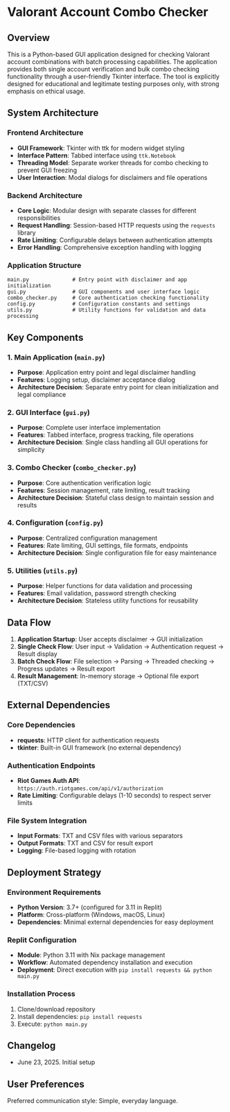 # Valorant Account Combo Checker

## Overview

This is a Python-based GUI application designed for checking Valorant account combinations with batch processing capabilities. The application provides both single account verification and bulk combo checking functionality through a user-friendly Tkinter interface. The tool is explicitly designed for educational and legitimate testing purposes only, with strong emphasis on ethical usage.

## System Architecture

### Frontend Architecture
- **GUI Framework**: Tkinter with ttk for modern widget styling
- **Interface Pattern**: Tabbed interface using `ttk.Notebook`
- **Threading Model**: Separate worker threads for combo checking to prevent GUI freezing
- **User Interaction**: Modal dialogs for disclaimers and file operations

### Backend Architecture
- **Core Logic**: Modular design with separate classes for different responsibilities
- **Request Handling**: Session-based HTTP requests using the `requests` library
- **Rate Limiting**: Configurable delays between authentication attempts
- **Error Handling**: Comprehensive exception handling with logging

### Application Structure
```
main.py              # Entry point with disclaimer and app initialization
gui.py               # GUI components and user interface logic
combo_checker.py     # Core authentication checking functionality
config.py            # Configuration constants and settings
utils.py             # Utility functions for validation and data processing
```

## Key Components

### 1. Main Application (`main.py`)
- **Purpose**: Application entry point and legal disclaimer handling
- **Features**: Logging setup, disclaimer acceptance dialog
- **Architecture Decision**: Separate entry point for clean initialization and legal compliance

### 2. GUI Interface (`gui.py`)
- **Purpose**: Complete user interface implementation
- **Features**: Tabbed interface, progress tracking, file operations
- **Architecture Decision**: Single class handling all GUI operations for simplicity

### 3. Combo Checker (`combo_checker.py`)
- **Purpose**: Core authentication verification logic
- **Features**: Session management, rate limiting, result tracking
- **Architecture Decision**: Stateful class design to maintain session and results

### 4. Configuration (`config.py`)
- **Purpose**: Centralized configuration management
- **Features**: Rate limiting, GUI settings, file formats, endpoints
- **Architecture Decision**: Single configuration file for easy maintenance

### 5. Utilities (`utils.py`)
- **Purpose**: Helper functions for data validation and processing
- **Features**: Email validation, password strength checking
- **Architecture Decision**: Stateless utility functions for reusability

## Data Flow

1. **Application Startup**: User accepts disclaimer → GUI initialization
2. **Single Check Flow**: User input → Validation → Authentication request → Result display
3. **Batch Check Flow**: File selection → Parsing → Threaded checking → Progress updates → Result export
4. **Result Management**: In-memory storage → Optional file export (TXT/CSV)

## External Dependencies

### Core Dependencies
- **requests**: HTTP client for authentication requests
- **tkinter**: Built-in GUI framework (no external dependency)

### Authentication Endpoints
- **Riot Games Auth API**: `https://auth.riotgames.com/api/v1/authorization`
- **Rate Limiting**: Configurable delays (1-10 seconds) to respect server limits

### File System Integration
- **Input Formats**: TXT and CSV files with various separators
- **Output Formats**: TXT and CSV for result export
- **Logging**: File-based logging with rotation

## Deployment Strategy

### Environment Requirements
- **Python Version**: 3.7+ (configured for 3.11 in Replit)
- **Platform**: Cross-platform (Windows, macOS, Linux)
- **Dependencies**: Minimal external dependencies for easy deployment

### Replit Configuration
- **Module**: Python 3.11 with Nix package management
- **Workflow**: Automated dependency installation and execution
- **Deployment**: Direct execution with `pip install requests && python main.py`

### Installation Process
1. Clone/download repository
2. Install dependencies: `pip install requests`
3. Execute: `python main.py`

## Changelog

- June 23, 2025. Initial setup

## User Preferences

Preferred communication style: Simple, everyday language.